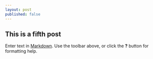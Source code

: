 ```yaml
---
layout: post
published: false
---
```


## This is a fifth post

Enter text in [Markdown](http://daringfireball.net/projects/markdown/). Use the toolbar above, or click the **?** button for formatting help.
